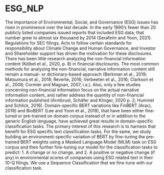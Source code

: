 # ESG_NLP

The importance of Environmental, Social, and Governance (ESG) issues has risen in prominence over the last decade. In the early 1990’s fewer than 20 publicly listed companies issued reports that included ESG data; that number grew to almost six thousand by 2014 (Serafeim and Yoon, 2021). Regulations for SEC filings, Acts to follow certain standards for responsibility about Climate Change and Human Governance, and Investor and Shareholder support has driven the motivation for these disclosures.
There has been little research analyzing the non-financial information content (Kölbel et al., 2020, p. 8) in financial disclosures. The most common methods for analyzing the non-financial, narrative information content still remain a manual- or dictionary-based approach (Berkman et al., 2019; Matsumura et al., 2018; Reverte, 2016; Verbeeten et al., 2016; Clarkson et al., 2008; Cormier and Magnan, 2007, i.a.). Also, only a few studies concerning non-financial information focus on the actual narrative information content, and rather address the quantity of non-financial information published (Armbrust, Schäfer and Klinger, 2020 p. 2; Hummel and Schlick, 2016). 
Domain-specific BERT variations like FinBERT (Araci, 2019) and BioBERT (Lee and Yoon et al., 2019), that have been either fine-tuned or pre-trained on domain corpus instead of or in addition to the generic English language, have achieved great results in domain-specific classification tasks. The primary interest of this research is to harness that benefit for ESG specific text classification tasks. For the same, we study building an environment-specific variation of BERT by fine-tuning the pre-trained BERT weights using a Masked Language Model (MLM) task on ESG corpus and then further fine-tuning our model for the classification tasks to predict: 1. A change or no change, and 2. A positive or negative change (if any) in environmental scores of companies using ESG related text in their 10-Q filings. We use a Sequence Classification that we fine-tune with our classification task.

